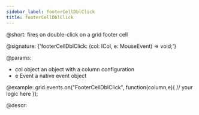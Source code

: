 ```yaml
---
sidebar_label: footerCellDblClick
title: footerCellDblClick
---          
```


@short: fires on double-click on a grid footer cell

@signature: {'footerCellDblClick: (col: ICol, e: MouseEvent) => void;'}

@params:
- col		object		an object with a column configuration
- e				Event		a native event object

@example:
grid.events.on("FooterCellDblClick", function(column,e){
    // your logic here
});

@descr: